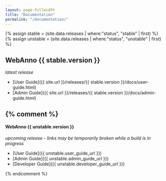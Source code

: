 ```yaml
---
layout: page-fullwidth
title: "Documentation"
permalink: "/documentation/"
---
```


{% assign stable = (site.data.releases | where:"status", "stable" | first) %}
{% assign unstable = (site.data.releases | where:"status", "unstable" | first) %}

## WebAnno {{ stable.version }}
_latest release_

* [User Guide]({{ site.url }}/releases/{{ stable.version }}/docs/user-guide.html)
* [Admin Guide]({{ site.url }}/releases/{{ stable.version }}/docs/admin-guide.html)

{% comment %}
----

#### WebAnno {{ unstable.version }}
_upcoming release - links may be temporarily broken while a build is in progress_

* [User Guide]({{ unstable.user_guide_url }})
* [Admin Guide]({{ unstable.admin_guide_url }})
* [Developer Guide]({{ unstable.developer_guide_url }})

{% endcomment %}
